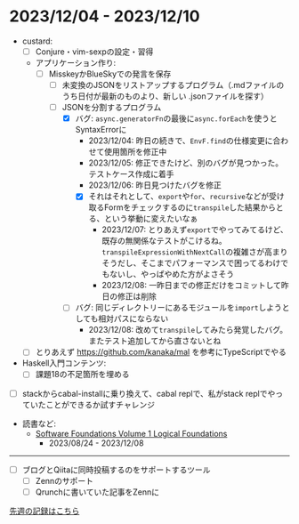 # 2023/12/04 - 2023/12/10

- custard:
    - [ ] Conjure・vim-sexpの設定・習得
    - アプリケーション作り:
        - [ ] MisskeyかBlueSkyでの発言を保存
            - [ ] 未変換のJSONをリストアップするプログラム（.mdファイルのうち日付が最新のものより、新しい .jsonファイルを探す）
            - [ ] JSONを分割するプログラム
                - [x] バグ: `async.generatorFn`の最後に`async.forEach`を使うとSyntaxErrorに
                    - 2023/12/04: 昨日の続きで、`EnvF.find`の仕様変更に合わせて使用箇所を修正中
                    - 2023/12/05: 修正できたけど、別のバグが見つかった。テストケース作成に着手
                    - 2023/12/06: 昨日見つけたバグを修正
                    - [x] それはそれとして、`export`や`for`、`recursive`などが受け取るFormをチェックするのに`transpile`した結果からとる、という挙動に変えたいなぁ
                        - 2023/12/07: とりあえず`export`でやってみてるけど、既存の無関係なテストがこけるね。`transpileExpressionWithNextCall`の複雑さが高まりそうだし、そこまでパフォーマンスで困ってるわけでもないし、やっぱやめた方がよさそう
                        - 2023/12/08: 一昨日までの修正だけをコミットして昨日の修正は削除
                - [ ] バグ: 同じディレクトリーにあるモジュールを`import`しようとしても相対パスにならない
                    - 2023/12/08: 改めて`transpile`してみたら発覚したバグ。またテスト追加してから直さないとね
    - [ ] とりあえず <https://github.com/kanaka/mal> を参考にTypeScriptでやる
- Haskell入門コンテンツ:
    - [ ] 課題18の不足箇所を埋める
- [ ] stackからcabal-installに乗り換えて、cabal replで、私がstack replでやっていたことができるか試すチャレンジ
- 読書など:
    - [Software Foundations Volume 1 Logical Foundations](https://softwarefoundations.cis.upenn.edu/lf-current/index.html)
        - 2023/08/24 - 2023/12/08

------

- [ ] ブログとQiitaに同時投稿するのをサポートするツール
    - [ ] Zennのサポート
    - [ ] Qrunchに書いていた記事をZennに

[先週の記録はこちら](https://github.com/igrep/daily-commits/blob/4f6b59d5296402679798bb73cc6ceaf19e58d0f0/yesterday.md)
